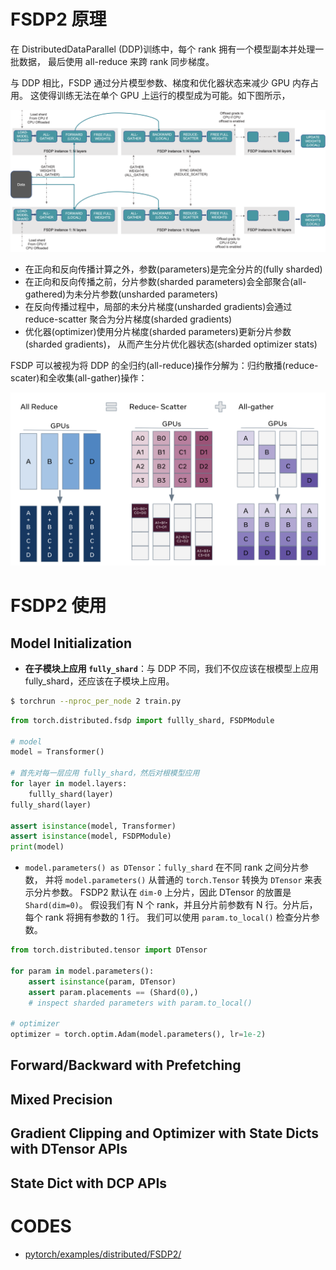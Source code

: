 # FSDP2 原理

在 DistributedDataParallel (DDP)训练中，每个 rank 拥有一个模型副本并处理一批数据，
最后使用 all-reduce 来跨 rank 同步梯度。

与 DDP 相比，FSDP 通过分片模型参数、梯度和优化器状态来减少 GPU 内存占用。
这使得训练无法在单个 GPU 上运行的模型成为可能。如下图所示，

![img](images/fsdp_workflow.png)

* 在正向和反向传播计算之外，参数(parameters)是完全分片的(fully sharded)
* 在正向和反向传播之前，分片参数(sharded parameters)会全部聚合(all-gathered)为未分片参数(unsharded parameters)
* 在反向传播过程中，局部的未分片梯度(unsharded gradients)会通过 reduce-scatter 聚合为分片梯度(sharded gradients)
* 优化器(optimizer)使用分片梯度(sharded parameters)更新分片参数(sharded gradients)，
  从而产生分片优化器状态(sharded optimizer stats)

FSDP 可以被视为将 DDP 的全归约(all-reduce)操作分解为：归约散播(reduce-scater)和全收集(all-gather)操作：

![img](images/fsdp_sharding.png)

# FSDP2 使用

## Model Initialization

* **在子模块上应用 `fully_shard`**：与 DDP 不同，我们不仅应该在根模型上应用 fully_shard，还应该在子模块上应用。

```bash
$ torchrun --nproc_per_node 2 train.py
```

```python
from torch.distributed.fsdp import fullly_shard, FSDPModule

# model
model = Transformer()

# 首先对每一层应用 fully_shard，然后对根模型应用
for layer in model.layers:
    fullly_shard(layer)
fully_shard(layer)

assert isinstance(model, Transformer)
assert isinstance(model, FSDPModule)
print(model)
```

* `model.parameters() as DTensor`：`fully_shard` 在不同 rank 之间分片参数，
  并将 `model.parameters()` 从普通的 `torch.Tensor` 转换为 `DTensor` 来表示分片参数。
  FSDP2 默认在 `dim-0` 上分片，因此 DTensor 的放置是 `Shard(dim=0)`。
  假设我们有 N 个 rank，并且分片前参数有 N 行。分片后，每个 rank 将拥有参数的 1 行。
  我们可以使用 `param.to_local()` 检查分片参数。

```python
from torch.distributed.tensor import DTensor

for param in model.parameters():
    assert isinstance(param, DTensor)
    assert param.placements == (Shard(0),)
    # inspect sharded parameters with param.to_local()

# optimizer
optimizer = torch.optim.Adam(model.parameters(), lr=1e-2)
```

## Forward/Backward with Prefetching

## Mixed Precision

## Gradient Clipping and Optimizer with State Dicts with DTensor APIs


## State Dict with DCP APIs


# CODES

* [pytorch/examples/distributed/FSDP2/](https://github.com/pytorch/examples/tree/main/distributed/FSDP2)
